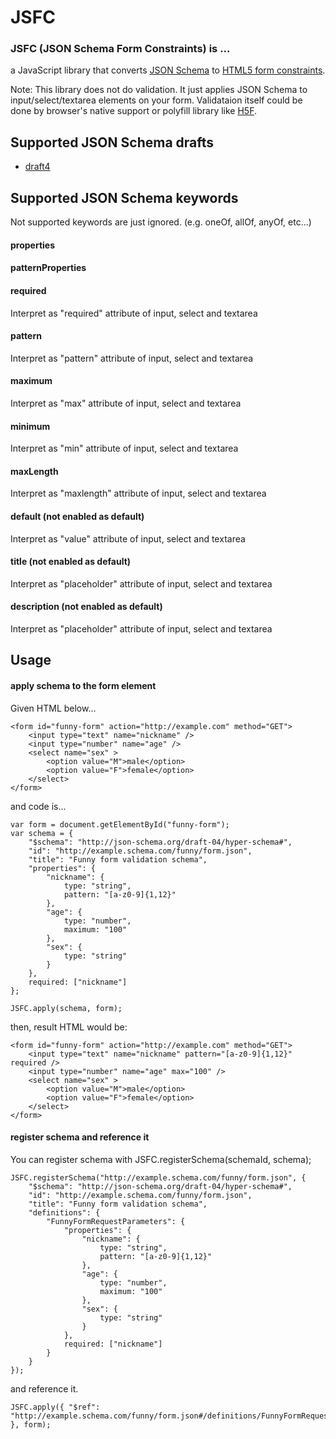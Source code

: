 JSFC
===

### JSFC (JSON Schema Form Constraints) is ...
a JavaScript library that converts [JSON Schema](http://json-schema.org/) to [HTML5 form constraints](https://developer.mozilla.org/en-US/docs/Web/Guide/HTML/HTML5/Constraint_validation).

Note: This library does not do validation. It just applies JSON Schema to input/select/textarea elements on your form. Validataion itself could be done by browser's native support or polyfill library like [H5F](https://github.com/ryanseddon/H5F).


## Supported JSON Schema drafts

- [draft4](http://tools.ietf.org/html/draft-zyp-json-schema-04)


## Supported JSON Schema keywords

Not supported keywords are just ignored. (e.g. oneOf, allOf, anyOf, etc...)

#### properties

#### patternProperties

#### required
Interpret as "required" attribute of input, select and textarea

#### pattern
Interpret as "pattern" attribute of input, select and textarea

#### maximum
Interpret as "max" attribute of input, select and textarea

#### minimum
Interpret as "min" attribute of input, select and textarea

#### maxLength
Interpret as "maxlength" attribute of input, select and textarea

#### default (not enabled as default)
Interpret as "value" attribute of input, select and textarea

#### title (not enabled as default)
Interpret as "placeholder" attribute of input, select and textarea

#### description (not enabled as default)
Interpret as "placeholder" attribute of input, select and textarea


## Usage

#### apply schema to the form element

Given HTML below...

```
<form id="funny-form" action="http://example.com" method="GET">
    <input type="text" name="nickname" />
    <input type="number" name="age" />
    <select name="sex" >
        <option value="M">male</option>
        <option value="F">female</option>
    </select>
</form>
```

and code is...

```
var form = document.getElementById("funny-form");
var schema = {
    "$schema": "http://json-schema.org/draft-04/hyper-schema#",
    "id": "http://example.schema.com/funny/form.json",
    "title": "Funny form validation schema",
    "properties": {
        "nickname": {
            type: "string",
            pattern: "[a-z0-9]{1,12}"
        },
        "age": {
            type: "number",
            maximum: "100"
        },
        "sex": {
            type: "string"
        }
    },
    required: ["nickname"]
};

JSFC.apply(schema, form);
```

then, result HTML would be:

```
<form id="funny-form" action="http://example.com" method="GET">
    <input type="text" name="nickname" pattern="[a-z0-9]{1,12}" required />
    <input type="number" name="age" max="100" />
    <select name="sex" >
        <option value="M">male</option>
        <option value="F">female</option>
    </select>
</form>
```

#### register schema and reference it

You can register schema with JSFC.registerSchema(schemaId, schema);

```
JSFC.registerSchema("http://example.schema.com/funny/form.json", {
    "$schema": "http://json-schema.org/draft-04/hyper-schema#",
    "id": "http://example.schema.com/funny/form.json",
    "title": "Funny form validation schema",
    "definitions": {
        "FunnyFormRequestParameters": {
            "properties": {
                "nickname": {
                    type: "string",
                    pattern: "[a-z0-9]{1,12}"
                },
                "age": {
                    type: "number",
                    maximum: "100"
                },
                "sex": {
                    type: "string"
                }
            },
            required: ["nickname"]
        }
    }
});
```

and reference it.

```
JSFC.apply({ "$ref": "http://example.schema.com/funny/form.json#/definitions/FunnyFormRequestParameters" }, form);
```
